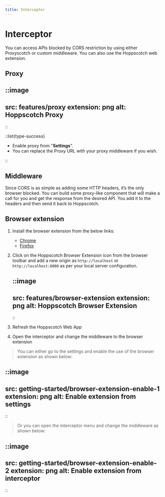 ```yaml
---
title: Interceptor
---
```


# Interceptor

You can access APIs blocked by CORS restriction by using either Proxyscotch or custom middleware. You can also use the Hoppscotch web extension.

## Proxy

::image
---
src: features/proxy
extension: png
alt: Hoppscotch Proxy
---
::

::list{type-success}

- Enable proxy from "**Settings**".
- You can replace the Proxy URL with your proxy middleware if you wish.

::

## Middleware

Since CORS is as simple as adding some HTTP headers, it’s the only browser blocked. You can build some proxy-like component that will make a call for you and get the response from the desired API. You add it to the headers and then send it back to Hoppscotch.

## Browser extension

1. Install the browser extension from the below links:

   - [Chrome](https://chrome.google.com/webstore/detail/hoppscotch-browser-extens/amknoiejhlmhancpahfcfcfhllgkpbld?hl=en)
   - [Firefox](https://addons.mozilla.org/en-US/firefox/addon/hoppscotch)

2. Click on the Hoppscotch Browser Extension icon from the browser toolbar and add a new origin as `http://localhost` or `http://localhost:8000` as per your local server configuration.

   ::image
   ---
   src: features/browser-extension
   extension: png
   alt: Hoppscotch Browser Extension
   ---
   ::

3. Refresh the Hoppscotch Web App
4. Open the interceptor and change the middleware to the browser extension

> You can either go to the settings and enable the use of the browser extension as shown below:

::image
---
src: getting-started/browser-extension-enable-1
extension: png
alt: Enable extension from settings
---
::

> Or you can open the interceptor menu and change the middleware as shown below:

::image
---
src: getting-started/browser-extension-enable-2
extension: png
alt: Enable extension from interceptor
---
::
